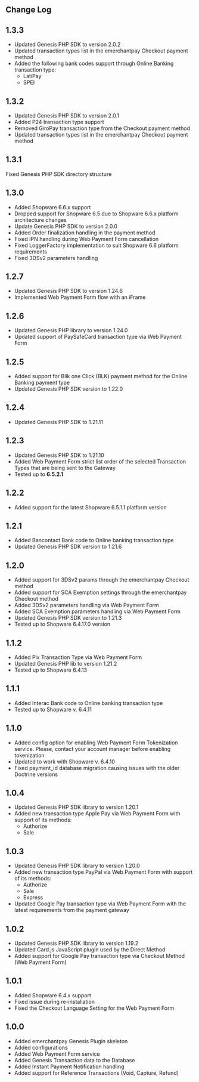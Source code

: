 Change Log
---------------------
__1.3.3__
-----
* Updated Genesis PHP SDK to version 2.0.2
* Updated transaction types list in the emerchantpay Checkout payment method
* Added the following bank codes support through Online Banking transaction type:
  * LatiPay
  * SPEI

__1.3.2__
-----
* Updated Genesis PHP SDK to version 2.0.1
* Added P24 transaction type support
* Removed GiroPay transaction type from the Checkout payment method
* Updated transaction types list in the emerchantpay Checkout payment method

__1.3.1__
-----
Fixed Genesis PHP SDK directory structure

__1.3.0__
-----
* Added Shopware 6.6.x support
* Dropped support for Shopware 6.5 due to Shopware 6.6.x platform architecture changes
* Update Genesis PHP SDK to version 2.0.0
* Added Order finalization handling in the payment method
* Fixed IPN handling during Web Payment Form cancellation
* Fixed LoggerFactory implementation to suit Shopware 6.6 platform requirements
* Fixed 3DSv2 parameters handling

__1.2.7__
-----
* Updated Genesis PHP SDK to version 1.24.6
* Implemented Web Payment Form flow with an iFrame

__1.2.6__
-----
* Updated Genesis PHP library to version 1.24.0
* Updated support of PaySafeCard transaction type via Web Payment Form

__1.2.5__
-----
* Added support for Blik one Click (BLK) payment method for the Online Banking payment type
* Updated Genesis PHP SDK version to 1.22.0

__1.2.4__
-----
* Updated Genesis PHP SDK to 1.21.11

__1.2.3__
-----
* Updated Genesis PHP SDK to 1.21.10
* Added Web Payment Form strict list order of the selected Transaction Types that are being sent to the Gateway
* Tested up to __6.5.2.1__

__1.2.2__
-----
* Added support for the latest Shopware 6.5.1.1 platform version

__1.2.1__
-----
* Added Bancontact Bank code to Online banking transaction type
* Updated Genesis PHP SDK version to 1.21.6

__1.2.0__
-----
* Added support for 3DSv2 params through the emerchantpay Checkout method
* Added support for SCA Exemption settings through the emerchantpay Checkout method
* Added 3DSv2 parameters handling via Web Payment Form
* Added SCA Exemption parameters handling via Web Payment Form
* Updated Genesis PHP SDK version to 1.21.3
* Tested up to Shopware 6.4.17.0 version

__1.1.2__
-----
* Added Pix Transaction Type via Web Payment Form
* Updated Genesis PHP lib to version 1.21.2
* Tested up to Shopware 6.4.13

__1.1.1__
-----
* Added Interac Bank code to Online banking transaction type
* Tested up to Shopware v. 6.4.11

__1.1.0__
-----
* Added config option for enabling Web Payment Form Tokenization service. Please, contact your account manager before enabling tokenization
* Updated to work with Shopware v. 6.4.10
* Fixed payment_id database migration causing issues with the older Doctrine versions

__1.0.4__
-----
* Updated Genesis PHP SDK library to version 1.20.1
* Added new transaction type Apple Pay via Web Payment Form with support of its methods:
  * Authorize
  * Sale

__1.0.3__
-----
* Updated Genesis PHP SDK library to version 1.20.0
* Added new transaction type PayPal via Web Payment Form with support of its methods:
    * Authorize
    * Sale
    * Express
* Updated Google Pay transaction type via Web Payment Form with the latest requirements from the payment gateway

__1.0.2__
-----
* Updated Genesis PHP SDK library to version 1.19.2
* Updated Card.js JavaScript plugin used by the Direct Method
* Added support for Google Pay transaction type via Checkout Method (Web Payment Form)

__1.0.1__
-----
* Added Shopware 6.4.x support
* Fixed issue during re-installation
* Fixed the Checkout Language Setting for the Web Payment Form

__1.0.0__
-----
* Added emerchantpay Genesis Plugin skeleton
* Added configurations
* Added Web Payment Form service
* Added Genesis Transaction data to the Database
* Added Instant Payment Notification handling
* Added support for Reference Transactions (Void, Capture, Refund)
